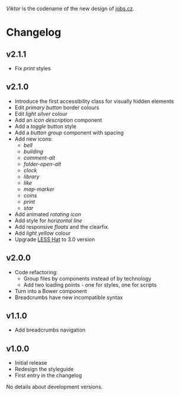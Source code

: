 *Viktor* is the codename of the new design of [jobs.cz](http://jobs.cz).

# <a name="changelog"></a>Changelog


## v2.1.1

- Fix *print* styles

## v2.1.0

- Introduce the first accessibility class for visually hidden elements
- Edit *primary button* border colours
- Edit *light silver* colour
- Add an *icon description* component
- Add a *toggle* button style
- Add a *button group* component with spacing
- Add new icons:
    - *bell*
    - *building*
    - *comment-alt*
    - *folder-open-alt*
    - *clock*
    - *library*
    - *like*
    - *map-marker*
    - *coins*
    - *print*
    - *star*
- Add animated *rotating icon*
- Add style for *horizontal line*
- Add responsive *floats* and the clearfix.
- Add *light yellow* colour
- Upgrade [LESS Hat](http://lesshat.com) to 3.0 version

## v2.0.0

- Code refactoring:
    - Group files by components instead of by technology
    - Add two loading points - one for styles, one for scripts
- Turn into a Bower component
- Breadcrumbs have new incompatible syntax

## v1.1.0

- Add breadcrumbs navigation

## v1.0.0

- Initial release
- Redesign the styleguide
- First entry in the changelog

No details about development versions.
